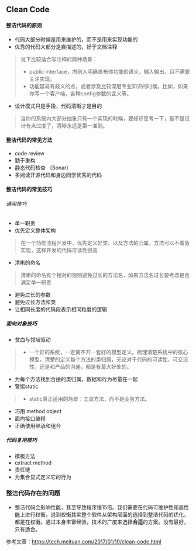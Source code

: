 
## Clean Code

#### 整洁代码的原则

* 代码大部分时候是用来维护的，而不是用来实现功能的
* 优秀的代码大部分是自描述的，好于文档注释

> 说下比较适合写注释的两种场景：
>
> * public interface，向别人明确发布你功能的语义，输入输出，且不需要关注实现。
> * 功能容易有歧义的点，或者涉及比较深层专业知识的时候。比如，如果你写一个客户端，各种config参数的含义等。

* 设计模式只是手段，代码清晰才是目的

> 当你的系统内大部分抽象只有一个实现的时候，要好好思考一下，是不是设计有点过度了，清晰永远是第一准则。

#### 整洁代码的常见方法

* code review
* 勤于重构
* 静态代码检查 （Sonar）
* 多阅读开源代码和身边同学优秀的代码

#### 整洁代码的常见技巧

###### 通用技巧

* 单一职责
* 优先定义整体架构

> 在一个功能流程开发中，优先定义好类、以及方法的归属。方法可以不着急实现，这样开发的代码可读性很高

* 清晰的命名

> 清晰的命名有个相对的规则避免过长的方法名，如果方法名过长要考虑是否满足单一职责

* 避免过长的参数
* 避免过长方法和类
* 让相同长度的代码段表示相同粒度的逻辑

##### 面向对象技巧

* 贫血与领域驱动

> * 一个好的系统，一定离不开一套好的模型定义。梳理清楚系统中的核心模型，清楚的定义每个方法的类归属，无论对于代码的可读性、可交流性，还是和产品的沟通，都是有莫大好处的。

* 为每个方法找到合适的类归属，数据和行为尽量在一起
* 警惕static

> * static真正适用的场景：工具方法，而不是业务方法。

* 巧用 method object
* 面向接口编程
* 正确使用继承和组合

##### 代码复用技巧

* 模板方法
* extract method
* 责任链
* 为集合显式定义它的行为

### 整洁代码存在的问题

* 整洁代码会影响性能，甚至导致程序慢15倍。我们需要在代码可维护性和高性能上进行权衡，说到权衡其实整个软件从架构层面的选择到整洁代码的优化，都是在权衡。通过本身丰富经验，技术的广度来选择**合适**的方案。没有最好，只有适合。

参考文章：https://tech.meituan.com/2017/01/19/clean-code.html
